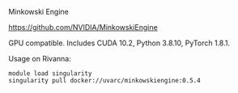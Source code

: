 Minkowski Engine

https://github.com/NVIDIA/MinkowskiEngine

GPU compatible. Includes CUDA 10.2, Python 3.8.10, PyTorch 1.8.1.

Usage on Rivanna:
```
module load singularity
singularity pull docker://uvarc/minkowskiengine:0.5.4
```
